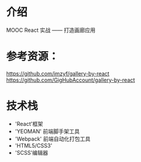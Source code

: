 # 介绍
MOOC React 实战 —— 打造画廊应用 <br>
# 参考资源：
https://github.com/imzyf/gallery-by-react <br>
https://github.com/GigHubAccount/gallery-by-react
# 技术栈
* 'React'框架
* 'YEOMAN' 前端脚手架工具
* 'Webpack' 前端自动化打包工具
* 'HTML5/CSS3'
* 'SCSS'编辑器



